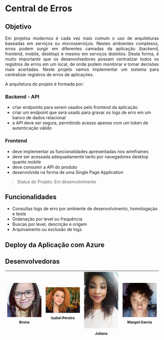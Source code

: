 # Central de Erros 

## Objetivo

<p align="justify">Em projetos modernos é cada vez mais comum o uso de arquiteturas baseadas em serviços ou microsserviços. Nestes ambientes complexos, erros podem surgir em diferentes camadas da aplicação (backend, frontend, mobile, desktop) e mesmo em serviços distintos. Desta forma, é muito importante que os desenvolvedores possam centralizar todos os registros de erros em um local, de onde podem monitorar e tomar decisões mais acertadas. Neste projeto vamos implementar um sistema para centralizar registros de erros de aplicações.</p>

<p align="justify">A arquitetura do projeto é formada por:</p>

### Backend - API

- criar endpoints para serem usados pelo frontend da aplicação
- criar um endpoint que será usado para gravar os logs de erro em um banco de dados relacional
- a API deve ser segura, permitindo acesso apenas com um token de autenticação válido

### Frontend

- deve implementar as funcionalidades apresentadas nos wireframes
- deve ser acessada adequadamente tanto por navegadores desktop quanto mobile
- deve consumir a API do produto
- desenvolvida na forma de uma Single Page Application

> Status do Projeto: Em desenvolvimento

## Funcionalidades

- Consultas logs de erro por ambiente de desenvolvimento, homologação e teste
- Ordenação por level ou frequência
- Buscas por level, descrição e origem
- Arquivamento ou exclusão de logs

## Deploy da Aplicação com Azure

> 

## Desenvolvedoras

[<img src="srctoreadme/bruna.jpeg" width=115><br><sub>Bruna</sub>](https://github.com/beebones) |[<img src="srctoreadme/izabel.jpeg" width=115><br><sub>Izabel Pereira</sub>](https://github.com/chaihermes) | [<img src="srctoreadme/juliana.jpeg" width=115><br><sub>Juliana</sub>](https://github.com/Diana-ops) | [<img src="srctoreadme/margot.jpeg" width=115><br><sub>Margot Garcia</sub>](https://github.com/ahakawa) |
| :---: | :---: | :---: | :---:
